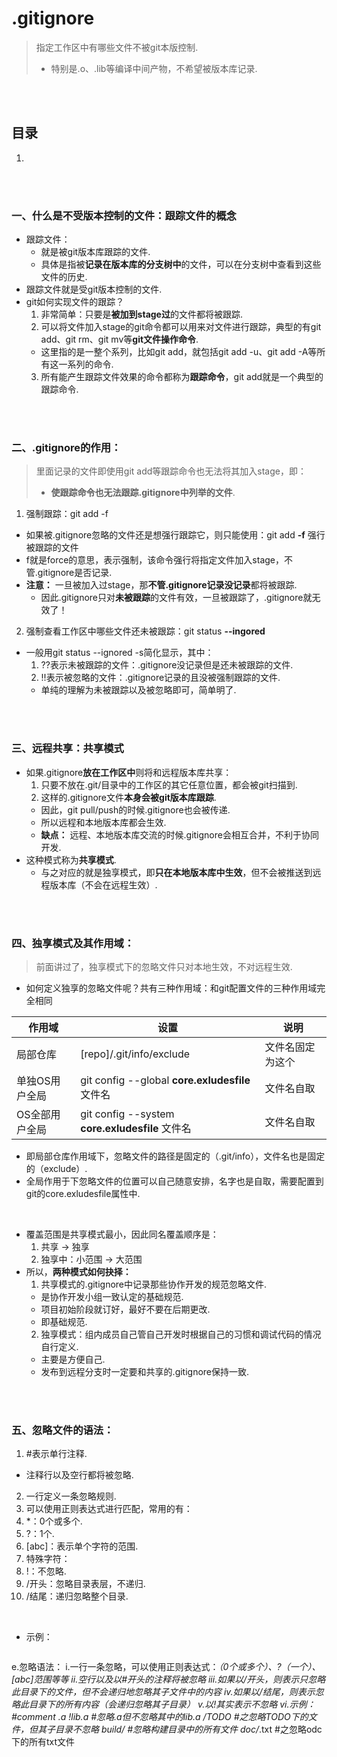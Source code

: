 # .gitignore
> 指定工作区中有哪些文件不被git本版控制.
> - 特别是.o、.lib等编译中间产物，不希望被版本库记录.

<br><br>

## 目录
1.

<br><br>

### 一、什么是不受版本控制的文件：跟踪文件的概念

- 跟踪文件：
  - 就是被git版本库跟踪的文件.
  - 具体是指被**记录在版本库的分支树中**的文件，可以在分支树中查看到这些文件的历史.
- 跟踪文件就是受git版本控制的文件.
- git如何实现文件的跟踪？
  1. 非常简单：只要是**被加到stage过**的文件都将被跟踪.
  2. 可以将文件加入stage的git命令都可以用来对文件进行跟踪，典型的有git add、git rm、git mv等**git文件操作命令**.
    - 这里指的是一整个系列，比如git add，就包括git add -u、git add -A等所有这一系列的命令.
  3. 所有能产生跟踪文件效果的命令都称为**跟踪命令**，git add就是一个典型的跟踪命令.

<br><br>

### 二、.gitignore的作用：
> 里面记录的文件即使用git add等跟踪命令也无法将其加入stage，即：
>   - **使跟踪命令也无法跟踪.gitignore中列举的文件**.

1. 强制跟踪：git add -f
  - 如果被.gitignore忽略的文件还是想强行跟踪它，则只能使用：git add **-f** 强行被跟踪的文件
  - f就是force的意思，表示强制，该命令强行将指定文件加入stage，不管.gitignore是否记录.
  - **注意：** 一旦被加入过stage，那**不管.gitignore记录没记录**都将被跟踪.
    - 因此.gitignore只对**未被跟踪**的文件有效，一旦被跟踪了，.gitignore就无效了！
2. 强制查看工作区中哪些文件还未被跟踪：git status **--ingored**
  - 一般用git status --ignored -s简化显示，其中：
    1. ??表示未被跟踪的文件：.gitignore没记录但是还未被跟踪的文件.
    2. !!表示被忽略的文件：.gitignore记录的且没被强制跟踪的文件.
      - 单纯的理解为未被跟踪以及被忽略即可，简单明了.

<br><br>

### 三、远程共享：共享模式

- 如果.gitignore**放在工作区中**则将和远程版本库共享：
  1. 只要不放在.git/目录中的工作区的其它任意位置，都会被git扫描到.
  2. 这样的.gitignore文件**本身会被git版本库跟踪**.
    - 因此，git pull/push的时候.gitignore也会被传递.
    - 所以远程和本地版本库都会生效.
    - **缺点：** 远程、本地版本库交流的时候.gitignore会相互合并，不利于协同开发.
- 这种模式称为**共享模式**.
  - 与之对应的就是独享模式，即**只在本地版本库中生效**，但不会被推送到远程版本库（不会在远程生效）.

<br><br>

### 四、独享模式及其作用域：
> 前面讲过了，独享模式下的忽略文件只对本地生效，不对远程生效.

- 如何定义独享的忽略文件呢？共有三种作用域：和git配置文件的三种作用域完全相同

| 作用域 | 设置 | 说明 |
| --- | --- | --- |
| 局部仓库 | [repo]/.git/info/exclude | 文件名固定为这个 |
| 单独OS用户全局 | git config --global **core.exludesfile** 文件名 | 文件名自取 |
| OS全部用户全局 | git config --system **core.exludesfile** 文件名 | 文件名自取 |

- 即局部仓库作用域下，忽略文件的路径是固定的（.git/info），文件名也是固定的（exclude）.
- 全局作用于下忽略文件的位置可以自己随意安排，名字也是自取，需要配置到git的core.exludesfile属性中.

<br>

- 覆盖范围是共享模式最小，因此同名覆盖顺序是：
  1. 共享  ->  独享
  2. 独享中：小范围  ->  大范围
- 所以，**两种模式如何抉择：**
  1. 共享模式的.gitignore中记录那些协作开发的规范忽略文件.
    - 是协作开发小组一致认定的基础规范.
    - 项目初始阶段就订好，最好不要在后期更改.
    - 即基础规范.
  2. 独享模式：组内成员自己管自己开发时根据自己的习惯和调试代码的情况自行定义.
    - 主要是方便自己.
    - 发布到远程分支时一定要和共享的.gitignore保持一致.

<br><br>

### 五、忽略文件的语法：

1. \#表示单行注释.
  - 注释行以及空行都将被忽略.
2. 一行定义一条忽略规则.
3. 可以使用正则表达式进行匹配，常用的有：
  1. \*：0个或多个.
  2. ?：1个.
  3. [abc]：表示单个字符的范围.
4. 特殊字符：
  1. !：不忽略.
  2. /开头：忽略目录表层，不递归.
  3. /结尾：递归忽略整个目录.

<br>

- 示例：

```

```
  e.忽略语法：
    i.一行一条忽略，可以使用正则表达式：*（0个或多个）、?（一个）、[abc]范围等等
    ii.空行以及以#开头的注释将被忽略
    iii.如果以/开头，则表示只忽略此目录下的文件，但不会递归地忽略其子文件中的内容
    iv.如果以/结尾，则表示忽略此目录下的所有内容（会递归忽略其子目录）
    v.以!其实表示不忽略
    vi.示例：
#comment
*.a
!lib.a       #忽略*.a但不忽略其中的lib.a
/TODO        #之忽略TODO下的文件，但其子目录不忽略
build/       #忽略构建目录中的所有文件
doc/*.txt    #之忽略odc下的所有txt文件
